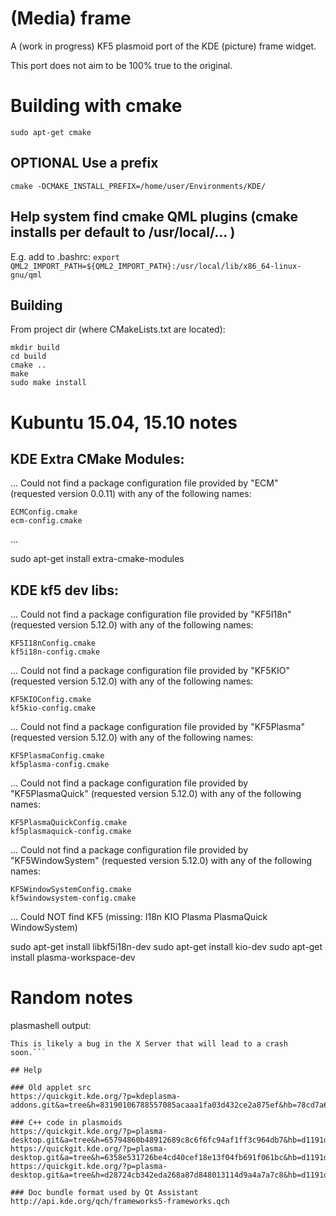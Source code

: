 # (Media) frame
A (work in progress) KF5 plasmoid port of the KDE (picture) frame widget.

This port does not aim to be 100% true to the original.

# Building with cmake
`sudo apt-get cmake`

## OPTIONAL Use a prefix
`cmake -DCMAKE_INSTALL_PREFIX=/home/user/Environments/KDE/`

## Help system find cmake QML plugins (cmake installs per default to /usr/local/... )
E.g. add to .bashrc:
`export QML2_IMPORT_PATH=${QML2_IMPORT_PATH}:/usr/local/lib/x86_64-linux-gnu/qml`

## Building
From project dir (where CMakeLists.txt are located):
```
mkdir build
cd build
cmake ..
make
sudo make install
```

# Kubuntu 15.04, 15.10 notes

## KDE Extra CMake Modules:
...
Could not find a package configuration file provided by "ECM" (requested
  version 0.0.11) with any of the following names:

    ECMConfig.cmake
    ecm-config.cmake
...

sudo apt-get install extra-cmake-modules


## KDE kf5 dev libs:
...
Could not find a package configuration file provided by "KF5I18n"
  (requested version 5.12.0) with any of the following names:

    KF5I18nConfig.cmake
    kf5i18n-config.cmake
...
  Could not find a package configuration file provided by "KF5KIO" (requested
  version 5.12.0) with any of the following names:

    KF5KIOConfig.cmake
    kf5kio-config.cmake
...
Could not find a package configuration file provided by "KF5Plasma"
  (requested version 5.12.0) with any of the following names:

    KF5PlasmaConfig.cmake
    kf5plasma-config.cmake
...
Could not find a package configuration file provided by "KF5PlasmaQuick"
  (requested version 5.12.0) with any of the following names:

    KF5PlasmaQuickConfig.cmake
    kf5plasmaquick-config.cmake
...
Could not find a package configuration file provided by "KF5WindowSystem"
  (requested version 5.12.0) with any of the following names:

    KF5WindowSystemConfig.cmake
    kf5windowsystem-config.cmake
...
Could NOT find KF5 (missing: I18n KIO Plasma PlasmaQuick WindowSystem)

sudo apt-get install libkf5i18n-dev
sudo apt-get install kio-dev
sudo apt-get install plasma-workspace-dev

# Random notes
plasmashell output:
```Failed to open BO for returned DRI2 buffer (1920x1080, dri2 back buffer, named 7).
This is likely a bug in the X Server that will lead to a crash soon.```

## Help

### Old applet src
https://quickgit.kde.org/?p=kdeplasma-addons.git&a=tree&h=83190106788557085acaaa1fa03d432ce2a875ef&hb=78cd7a67251166dc4b41251b6a6fcc7f982acee7&f=applets%2Fframe

### C++ code in plasmoids
https://quickgit.kde.org/?p=plasma-desktop.git&a=tree&h=65794860b48912689c8c6f6fc94af1ff3c964db7&hb=d1191d784060e359cc4e06b44e4ce47463798c05&f=applets%2Fkicker
https://quickgit.kde.org/?p=plasma-desktop.git&a=tree&h=6358e531726be4cd40cef18e13f04fb691f061bc&hb=d1191d784060e359cc4e06b44e4ce47463798c05&f=applets%2Ftaskmanager
https://quickgit.kde.org/?p=plasma-desktop.git&a=tree&h=d28724cb342eda268a87d848013114d9a4a7a7c8&hb=d1191d784060e359cc4e06b44e4ce47463798c05&f=containments%2Fdesktop

### Doc bundle format used by Qt Assistant
http://api.kde.org/qch/frameworks5-frameworks.qch

